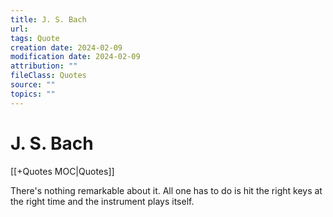 ```yaml
---
title: J. S. Bach
url: 
tags: Quote
creation date: 2024-02-09
modification date: 2024-02-09
attribution: ""
fileClass: Quotes
source: ""
topics: ""
---
```


# J. S. Bach

[[+Quotes MOC|Quotes]]

There's nothing remarkable about it. All one has to do is hit the right keys at the right time and the instrument plays itself.
